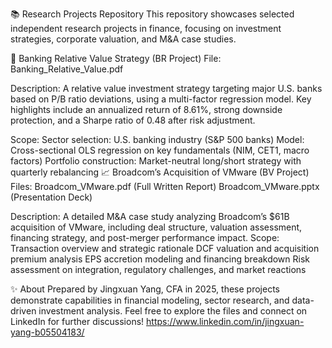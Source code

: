 📚 Research Projects Repository
This repository showcases selected independent research projects in finance, focusing on investment strategies, corporate valuation, and M&A case studies.

🏦 Banking Relative Value Strategy (BR Project)
File: Banking_Relative_Value.pdf

Description:
A relative value investment strategy targeting major U.S. banks based on P/B ratio deviations, using a multi-factor regression model.
Key highlights include an annualized return of 8.61%, strong downside protection, and a Sharpe ratio of 0.48 after risk adjustment.

Scope:
Sector selection: U.S. banking industry (S&P 500 banks)
Model: Cross-sectional OLS regression on key fundamentals (NIM, CET1, macro factors)
Portfolio construction: Market-neutral long/short strategy with quarterly rebalancing
📈 Broadcom’s Acquisition of VMware (BV Project)
Files:
Broadcom_VMware.pdf (Full Written Report)
Broadcom_VMware.pptx (Presentation Deck)

Description:
A detailed M&A case study analyzing Broadcom’s $61B acquisition of VMware, including deal structure, valuation assessment, financing strategy, and post-merger performance impact.
Scope:
Transaction overview and strategic rationale
DCF valuation and acquisition premium analysis
EPS accretion modeling and financing breakdown
Risk assessment on integration, regulatory challenges, and market reactions

✨ About
Prepared by Jingxuan Yang, CFA in 2025, these projects demonstrate capabilities in financial modeling, sector research, and data-driven investment analysis.
Feel free to explore the files and connect on LinkedIn for further discussions!
https://www.linkedin.com/in/jingxuan-yang-b05504183/
